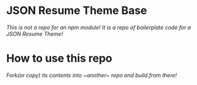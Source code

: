 # JSON Resume Theme Base
*This is not a repo for an npm module! It is a repo of boilerplate code for a JSON Resume Theme!*

# How to use this repo
*Fork(or copy) its contents into ~another~ repo and build from there!*